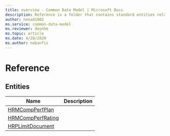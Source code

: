 ```yaml
---
title: overview - Common Data Model | Microsoft Docs
description: Reference is a folder that contains standard entities related to the Common Data Model.
author: nenad1002
ms.service: common-data-model
ms.reviewer: deonhe
ms.topic: article
ms.date: 4/28/2020
ms.author: nebanfic
---
```


# Reference


## Entities

|Name|Description|
|---|---|
|[HRMCompPerfPlan](HRMCompPerfPlan.md)||
|[HRMCompPerfRating](HRMCompPerfRating.md)||
|[HRPLimitDocument](HRPLimitDocument.md)||
